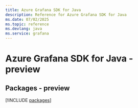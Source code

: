 ```yaml
---
title: Azure Grafana SDK for Java
description: Reference for Azure Grafana SDK for Java
ms.date: 07/02/2025
ms.topic: reference
ms.devlang: java
ms.service: grafana
---
```

# Azure Grafana SDK for Java - preview
## Packages - preview
[!INCLUDE [packages](grafana-index.md)]